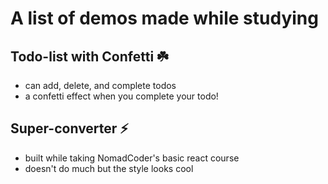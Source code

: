 # A list of demos made while studying

## Todo-list with Confetti ☘️
* can add, delete, and complete todos
* a confetti effect when you complete your todo!

## Super-converter ⚡️
* built while taking NomadCoder's basic react course
* doesn't do much but the style looks cool

